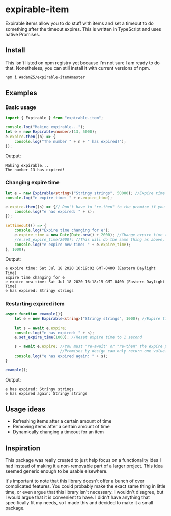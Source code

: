 # expirable-item

Expirable items allow you to do stuff with items and set a timeout to do something after the timeout expires.
This is written in TypeScript and uses native Promises. 

## Install

This isn't listed on npm registry yet because I'm not sure I am ready to do that. Nonetheless, you can still install it with current versions of npm.

`npm i AadamZ5/expirable-item#master`

## Examples

### Basic usage

```typescript
import { Expirable } from "expirable-item";

console.log("Making expirable...");
let e = new Expirable<number>(13, 5000);
e.expire.then((n) => {
    console.log("The number " + n + " has expired!");
});
```

Output:
```
Making expirable...
The number 13 has expired!
```

### Changing expire time

```typescript
let e = new Expirable<string>("Stringy strings", 50000); //Expire time is 50 seconds
console.log("e expire time: " + e.expire_time);

e.expire.then((s) => {// Don't have to "re-then" to the promise if you change expire time before it expires
    console.log("e has expired: " + s);
});

setTimeout(() => {
    console.log("Expire time changing for e");
    e.expire_time = new Date(Date.now() + 2000); //Change expire time to 2 seconds from the moment this line runs, instead of 50 initially
    //e.set_expire_time(2000); //This will do the same thing as above, but this function recognizes Date and number types.
    console.log("e expire new time: " + e.expire_time);
}, 1000);
```

Output:
```
e expire time: Sat Jul 18 2020 16:19:02 GMT-0400 (Eastern Daylight Time)
Expire time changing for e
e expire new time: Sat Jul 18 2020 16:18:15 GMT-0400 (Eastern Daylight Time)
e has expired: Stringy strings
```

### Restarting expired item

```typescript
async function example(){
    let e = new Expirable<string>("Stringy strings", 1000); //Expire time is 1 second

    let s = await e.expire;
    console.log("e has expired: " + s);
    e.set_expire_time(1000); //Reset expire time to 1 second

    s = await e.expire; //You must "re-await" or "re-then" the expire promise, as a new one is created after the Expirable has initially expired.
                        //Promises by design can only return one value. If you're looking for a way around this, check out `expirable-item-rxjs`.
    console.log("e has expired again: " + s);
}

example();
```

Output:
```
e has expired: Stringy strings
e has expired again: Stringy strings
```

## Usage ideas

- Refreshing items after a certain amount of time
- Removing items after a certain amount of time
- Dynamically changing a timeout for an item

## Inspiration

This package was really created to just help focus on a functionality idea I had instead of making it a non-removable part of a larger project. This idea seemed generic enough to be usable elsewhere.

It's important to note that this library doesn't offer a bunch of over complicated features. You could probably make the exact same thing in little time, or even argue that this library isn't necessary. I wouldn't disagree, but I would argue that it is convenient to have. I didn't have anything that specifically fit my needs, so I made this and decided to make it a small package.
